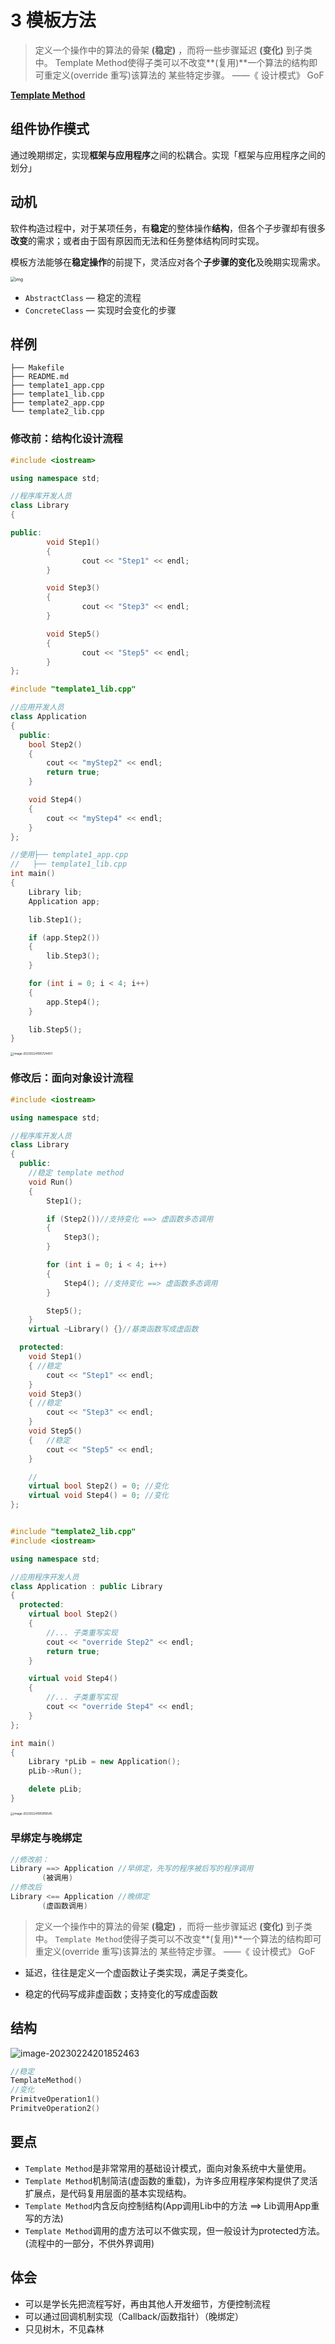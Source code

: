# 3 模板方法

> 定义一个操作中的算法的骨架 **(稳定)** ，而将一些步骤延迟 **(变化)** 到子类中。 Template Method使得子类可以不改变**(复用)**一个算法的结构即可重定义(override 重写)该算法的 某些特定步骤。 ——《 设计模式》 GoF

[**Template Method**](https://github.com/liu-jianhao/Cpp-Design-Patterns/tree/master/Template%20Method)

## 组件协作模式

通过晚期绑定，实现**框架与应用程序**之间的松耦合。实现「框架与应用程序之间的划分」

## 动机

软件构造过程中，对于某项任务，有**稳定**的整体操作**结构**，但各个子步骤却有很多**改变**的需求；或者由于固有原因而无法和任务整体结构同时实现。

模板方法能够在**稳定操作**的前提下，灵活应对各个**子步骤的变化**及晚期实现需求。

<img src="image/3 模板方法/ee9c4f92ca5d45349114d37aafeee837.png" alt="img" style="zoom: 50%;" />

- `AbstractClass` — 稳定的流程
- `ConcreteClass` — 实现时会变化的步骤

## 样例

```shell
├── Makefile
├── README.md
├── template1_app.cpp
├── template1_lib.cpp
├── template2_app.cpp
└── template2_lib.cpp

```

### 修改前：结构化设计流程

```cpp
#include <iostream>

using namespace std;

//程序库开发人员
class Library
{

public:
        void Step1()
        {
                cout << "Step1" << endl;
        }

        void Step3()
        {
                cout << "Step3" << endl;
        }

        void Step5()
        {
                cout << "Step5" << endl;
        }
};

#include "template1_lib.cpp"

//应用开发人员
class Application
{
  public:
	bool Step2()
	{
		cout << "myStep2" << endl;
		return true;
	}

	void Step4()
	{
		cout << "myStep4" << endl;
	}
};

//使用├── template1_app.cpp
//	 ├── template1_lib.cpp
int main()
{
	Library lib;
	Application app;

	lib.Step1();

	if (app.Step2())
	{
		lib.Step3();
	}

	for (int i = 0; i < 4; i++)
	{
		app.Step4();
	}

	lib.Step5();
}

```

<img src="/home/suyu/.config/Typora/typora-user-images/image-20230224195724401.png" alt="image-20230224195724401" style="zoom: 33%;" />



### 修改后：面向对象设计流程

```cpp
#include <iostream>

using namespace std;

//程序库开发人员
class Library
{
  public:
    //稳定 template method
    void Run()
    {
        Step1();

        if (Step2())//支持变化 ==> 虚函数多态调用
        { 
            Step3();
        }

        for (int i = 0; i < 4; i++)
        {
            Step4(); //支持变化 ==> 虚函数多态调用
        }

        Step5();
    }
    virtual ~Library() {}//基类函数写成虚函数

  protected:
    void Step1()
    { //稳定
        cout << "Step1" << endl;
    }
    void Step3()
    { //稳定
        cout << "Step3" << endl;
    }
    void Step5()
    {   //稳定
        cout << "Step5" << endl;
    }

    //
    virtual bool Step2() = 0; //变化
    virtual void Step4() = 0; //变化
};


#include "template2_lib.cpp"
#include <iostream>

using namespace std;

//应用程序开发人员
class Application : public Library
{
  protected:
	virtual bool Step2()
	{
		//... 子类重写实现
		cout << "override Step2" << endl;
		return true;
	}

	virtual void Step4()
	{
		//... 子类重写实现
		cout << "override Step4" << endl;
	}
};

int main()
{
	Library *pLib = new Application();
	pLib->Run();

	delete pLib;
}

```

<img src="/home/suyu/.config/Typora/typora-user-images/image-20230224195916545.png" alt="image-20230224195916545" style="zoom:33%;" />

### 早绑定与晚绑定

```cpp
//修改前：
Library ==> Application //早绑定，先写的程序被后写的程序调用
       (被调用)
//修改后
Library <== Application //晚绑定
       (虚函数调用)
```

> 定义一个操作中的算法的骨架 **(稳定)** ，而将一些步骤延迟 **(变化)** 到子类中。 `Template Method`使得子类可以不改变**(复用)**一个算法的结构即可重定义(override 重写)该算法的 某些特定步骤。 ——《 设计模式》 GoF

- 延迟，往往是定义一个虚函数让子类实现，满足子类变化。

- 稳定的代码写成非虚函数；支持变化的写成虚函数

## 结构

![image-20230224201852463](/home/suyu/.config/Typora/typora-user-images/image-20230224201852463.png)

```cpp
//稳定
TemplateMethod()
//变化
PrimitveOperation1()
PrimitveOperation2()
```

## 要点

- `Template Method`是非常常用的基础设计模式，面向对象系统中大量使用。
- `Template Method`机制简洁(虚函数的重载)，为许多应用程序架构提供了灵活扩展点，是代码复用层面的基本实现结构。
- `Template Method`内含反向控制结构(App调用Lib中的方法 ==> Lib调用App重写的方法)
- `Template Method`调用的虚方法可以不做实现，但一般设计为protected方法。(流程中的一部分，不供外界调用)



## 体会

- 可以是学长先把流程写好，再由其他人开发细节，方便控制流程
- 可以通过回调机制实现（Callback/函数指针）（晚绑定）
- 只见树木，不见森林















